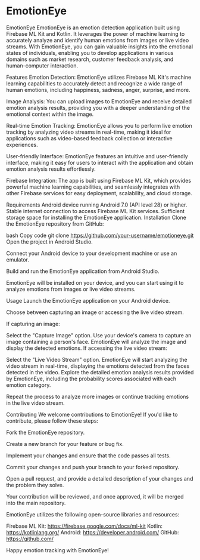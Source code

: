 # EmotionEye
EmotionEye
EmotionEye is an emotion detection application built using Firebase ML Kit and Kotlin. It leverages the power of machine learning to accurately analyze and identify human emotions from images or live video streams. With EmotionEye, you can gain valuable insights into the emotional states of individuals, enabling you to develop applications in various domains such as market research, customer feedback analysis, and human-computer interaction.

Features
Emotion Detection: EmotionEye utilizes Firebase ML Kit's machine learning capabilities to accurately detect and recognize a wide range of human emotions, including happiness, sadness, anger, surprise, and more.

Image Analysis: You can upload images to EmotionEye and receive detailed emotion analysis results, providing you with a deeper understanding of the emotional context within the image.

Real-time Emotion Tracking: EmotionEye allows you to perform live emotion tracking by analyzing video streams in real-time, making it ideal for applications such as video-based feedback collection or interactive experiences.

User-friendly Interface: EmotionEye features an intuitive and user-friendly interface, making it easy for users to interact with the application and obtain emotion analysis results effortlessly.

Firebase Integration: The app is built using Firebase ML Kit, which provides powerful machine learning capabilities, and seamlessly integrates with other Firebase services for easy deployment, scalability, and cloud storage.

Requirements
Android device running Android 7.0 (API level 28) or higher.
Stable internet connection to access Firebase ML Kit services.
Sufficient storage space for installing the EmotionEye application.
Installation
Clone the EmotionEye repository from GitHub:

bash
Copy code
git clone https://github.com/your-username/emotioneye.git
Open the project in Android Studio.

Connect your Android device to your development machine or use an emulator.

Build and run the EmotionEye application from Android Studio.

EmotionEye will be installed on your device, and you can start using it to analyze emotions from images or live video streams.

Usage
Launch the EmotionEye application on your Android device.

Choose between capturing an image or accessing the live video stream.

If capturing an image:

Select the "Capture Image" option.
Use your device's camera to capture an image containing a person's face.
EmotionEye will analyze the image and display the detected emotions.
If accessing the live video stream:

Select the "Live Video Stream" option.
EmotionEye will start analyzing the video stream in real-time, displaying the emotions detected from the faces detected in the video.
Explore the detailed emotion analysis results provided by EmotionEye, including the probability scores associated with each emotion category.

Repeat the process to analyze more images or continue tracking emotions in the live video stream.

Contributing
We welcome contributions to EmotionEye! If you'd like to contribute, please follow these steps:

Fork the EmotionEye repository.

Create a new branch for your feature or bug fix.

Implement your changes and ensure that the code passes all tests.

Commit your changes and push your branch to your forked repository.

Open a pull request, and provide a detailed description of your changes and the problem they solve.

Your contribution will be reviewed, and once approved, it will be merged into the main repository.


EmotionEye utilizes the following open-source libraries and resources:

Firebase ML Kit: https://firebase.google.com/docs/ml-kit
Kotlin: https://kotlinlang.org/
Android: https://developer.android.com/
GitHub: https://github.com/



Happy emotion tracking with EmotionEye!

